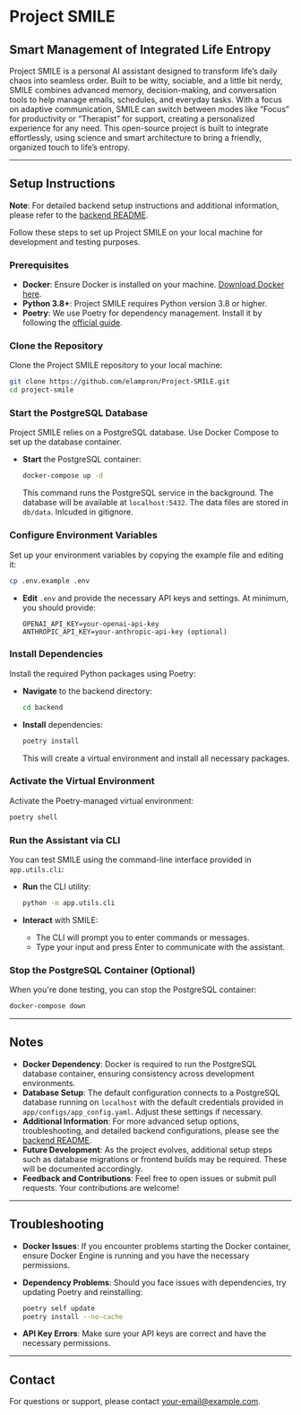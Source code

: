 # Project SMILE
## Smart Management of Integrated Life Entropy

Project SMILE is a personal AI assistant designed to transform life’s daily chaos into seamless order. Built to be witty, sociable, and a little bit nerdy, SMILE combines advanced memory, decision-making, and conversation tools to help manage emails, schedules, and everyday tasks. With a focus on adaptive communication, SMILE can switch between modes like “Focus” for productivity or “Therapist” for support, creating a personalized experience for any need. This open-source project is built to integrate effortlessly, using science and smart architecture to bring a friendly, organized touch to life’s entropy.

---

## Setup Instructions

**Note**: For detailed backend setup instructions and additional information, please refer to the [backend README](backend/README.md).

Follow these steps to set up Project SMILE on your local machine for development and testing purposes.

### Prerequisites

- **Docker**: Ensure Docker is installed on your machine. [Download Docker here](https://www.docker.com/get-started).
- **Python 3.8+**: Project SMILE requires Python version 3.8 or higher.
- **Poetry**: We use Poetry for dependency management. Install it by following the [official guide](https://python-poetry.org/docs/#installation).

### Clone the Repository

Clone the Project SMILE repository to your local machine:

```bash
git clone https://github.com/elampron/Project-SMILE.git
cd project-smile
```

### Start the PostgreSQL Database

Project SMILE relies on a PostgreSQL database. Use Docker Compose to set up the database container.


- **Start** the PostgreSQL container:

  ```bash
  docker-compose up -d
  ```

  This command runs the PostgreSQL service in the background.
  The database will be available at `localhost:5432`.
  The data files are stored in `db/data`. Inlcuded in gitignore.

### Configure Environment Variables

Set up your environment variables by copying the example file and editing it:

```bash
cp .env.example .env
```

- **Edit** `.env` and provide the necessary API keys and settings. At minimum, you should provide:

  ```dotenv
  OPENAI_API_KEY=your-openai-api-key
  ANTHROPIC_API_KEY=your-anthropic-api-key (optional)
  ```

### Install Dependencies

Install the required Python packages using Poetry:

- **Navigate** to the backend directory:

  ```bash
  cd backend
  ```

- **Install** dependencies:

  ```bash
  poetry install
  ```

  This will create a virtual environment and install all necessary packages.

### Activate the Virtual Environment

Activate the Poetry-managed virtual environment:

```bash
poetry shell
```

### Run the Assistant via CLI

You can test SMILE using the command-line interface provided in `app.utils.cli`:

- **Run** the CLI utility:

  ```bash
  python -m app.utils.cli
  ```

- **Interact** with SMILE:

  - The CLI will prompt you to enter commands or messages.
  - Type your input and press Enter to communicate with the assistant.

### Stop the PostgreSQL Container (Optional)

When you're done testing, you can stop the PostgreSQL container:

```bash
docker-compose down
```

---

## Notes

- **Docker Dependency**: Docker is required to run the PostgreSQL database container, ensuring consistency across development environments.
- **Database Setup**: The default configuration connects to a PostgreSQL database running on `localhost` with the default credentials provided in `app/configs/app_config.yaml`. Adjust these settings if necessary.
- **Additional Information**: For more advanced setup options, troubleshooting, and detailed backend configurations, please see the [backend README](backend/README.md).
- **Future Development**: As the project evolves, additional setup steps such as database migrations or frontend builds may be required. These will be documented accordingly.
- **Feedback and Contributions**: Feel free to open issues or submit pull requests. Your contributions are welcome!

---

## Troubleshooting

- **Docker Issues**: If you encounter problems starting the Docker container, ensure Docker Engine is running and you have the necessary permissions.
- **Dependency Problems**: Should you face issues with dependencies, try updating Poetry and reinstalling:

  ```bash
  poetry self update
  poetry install --no-cache
  ```

- **API Key Errors**: Make sure your API keys are correct and have the necessary permissions.

---

## Contact

For questions or support, please contact [your-email@example.com](mailto:your-email@example.com).